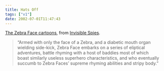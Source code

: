 ```yaml
---
title: Hats Off
tags: ["v1"]
date: 2002-07-01T11:47:43
---
```


[The Zebra Face cartoons][1], from [Invisible Spies][2].

> &#8220;Armed with only the face of a Zebra, and a diabetic mouth organ wielding side-kick, Zebra Face embarks on a series of eliptical adventures, battle rhyming with a host of baddies most of which boast similarly useless superhero characteristics, and who eventually succumb to Zebra Faces&#8217; supreme rhyming abilities and stripy body.&#8221;

[1]: http://www.invisiblespies.com/zebraface/zebintro.html
[2]: http://www.invisiblespies.com/ "Invisible Spies Records"
